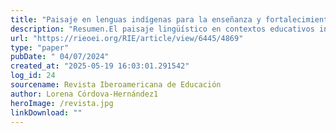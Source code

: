 ```yaml
---
title: "Paisaje en lenguas indígenas para la enseñanza y fortalecimiento identitario en escuelas indígenas de Oaxaca, México"
description: "Resumen.El paisaje lingüístico en contextos educativos indígenas fortalece procesos de enseñanza de lenguas originarias y la identidad cultural de toda la comunidad educativa. Este artículo describe los tipos de herramientas pedagógicas comunitarias y bilingües que desarrollan los profesores del nivel de educación indígena (inicial, preescolar y primaria) y que, posteriormente, forman parte del paisaje lingüístico del espacio escolar. Con un enfoque cualitativo se realiza el análisis de algunas imágenes del paisaje lingüístico producido por los docentes y las características de cada caso. Los resultados muestran que sobresalen diferentes tipos de paisajes, específicamente, con tres objetivos: 1) promover el aprendizaje de temáticas escolares en lengua indígena; 2) desarrollar la escritura alfabética en la lengua indígena; 3) fortalecer el conocimiento cultural y comunitario. A partir de ello, se concluye que el paisaje lingüístico adquiere funcionalidad en el aula durante y después de ser utilizado como herramienta pedagógica en las aulas de escuelas indígenas de Oaxaca. Asimismo, el paisaje en lenguas indígenas emerge de las necesidades contextuales de los docentes y, gracias a su trabajo pedagógico comunitario, estos paisajes se encuentran en constante actualización e incorporación de una variedad infinita de signos."
url: "https://rieoei.org/RIE/article/view/6445/4869"
type: "paper"
pubDate: " 04/07/2024"
created_at: "2025-05-19 16:03:01.291542"
log_id: 24
sourcename: Revista Iberoamericana de Educación
author: Lorena Córdova-Hernández1
heroImage: /revista.jpg
linkDownload: ""
---
```



